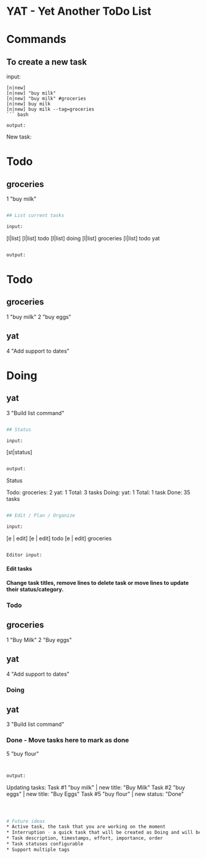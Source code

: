 # YAT - Yet Another ToDo List

# Commands


## To create a new task

input:
```
[n|new]
[n|new] "buy milk"
[n|new] "buy milk" #groceries
[n|new] buy milk
[n|new] buy milk --tag=groceries
``` bash

output:
```
New task: 
# Todo
## groceries
1 "buy milk"
``` bash

## List current tasks

input:
```
[l|list]
[l|list] todo
[l|list] doing
[l|list] groceries
[l|list] todo yat
``` bash

output:
```
# Todo
## groceries
1 "buy milk"
2 "buy eggs"
## yat
4 "Add support to dates"

# Doing
## yat
3 "Build list command"
``` bash

## Status

input:
```
[st|status]
``` bash

output:
```
Status

Todo:
    groceries: 2
    yat: 1
    Total: 3 tasks
Doing:
    yat: 1
    Total: 1 task
Done: 35 tasks
``` bash

## Edit / Plan / Organize

input:
```
[e | edit]
[e | edit] todo
[e | edit] groceries
``` bash

Editor input:
```
#### Edit tasks
#### Change task titles, remove lines to delete task or move lines to update their status/category.

### Todo

## groceries
1 "Buy Milk"
2 "Buy eggs"

## yat
4 "Add support to dates"

### Doing

## yat
3 "Build list command"

### Done - Move tasks here to mark as done
5 "buy flour"


``` bash


output:
```
Updating tasks:
Task #1 "buy milk" | new title: "Buy Milk"
Task #2 "buy eggs" | new title: "Buy Eggs"
Task #5 "buy flour" | new status: "Done" 
``` bash



# Future ideas
* Active task, the task that you are working on the moment
* Interruption - a quick task that will be created as Doing and will be "active"
* Task description, timestamps, effort, importance, order
* Task statuses configurable
* Support multiple tags

